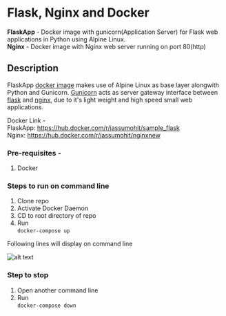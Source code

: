 # Flask, Nginx and Docker

**FlaskApp** - Docker image with gunicorn(Application Server) for Flask web applications in Python using Alpine Linux.  
**Nginx** - Docker image with Nginx web server running on port 80(http)  

## Description  
FlaskApp [docker image](https://hub.docker.com/r/jassumohit/sample_flask) makes use of Alpine Linux as base layer alongwith Python and Gunicorn. [Gunicorn](https://docs.gunicorn.org/en/stable/) acts as server gateway interface
between [flask](https://www.fullstackpython.com/flask.html) and [nginx](https://www.nginx.com/), due to it's light weight and high speed small web applications.  

Docker Link -  
FlaskApp:  https://hub.docker.com/r/jassumohit/sample_flask  
Nginx:  https://hub.docker.com/r/jassumohit/nginxnew  

### Pre-requisites -  
1. Docker

### Steps to run on command line 
1. Clone repo  
2. Activate Docker Daemon  
3. CD to root directory of repo  
4. Run  
`docker-compose up`  


Following lines will display on command line  

![alt text](https://github.com/jassumohit/sample_flask/blob/master/screenshot.JPG?raw=true)  

### Step to stop  
1. Open another command line  
2. Run  
`docker-compose down`
